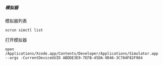 ##### 模拟器

模拟器列表

`xcrun simctl list`

打开模拟器

`open /Applications/Xcode.app/Contents/Developer/Applications/Simulator.app --args -CurrentDeviceUUID ABDDE3E9-7EFB-45DA-9D46-3C784F82F984`

